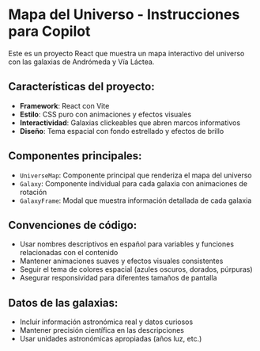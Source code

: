 <!-- Use this file to provide workspace-specific custom instructions to Copilot. For more details, visit https://code.visualstudio.com/docs/copilot/copilot-customization#_use-a-githubcopilotinstructionsmd-file -->

# Mapa del Universo - Instrucciones para Copilot

Este es un proyecto React que muestra un mapa interactivo del universo con las galaxias de Andrómeda y Vía Láctea.

## Características del proyecto:
- **Framework**: React con Vite
- **Estilo**: CSS puro con animaciones y efectos visuales
- **Interactividad**: Galaxias clickeables que abren marcos informativos
- **Diseño**: Tema espacial con fondo estrellado y efectos de brillo

## Componentes principales:
- `UniverseMap`: Componente principal que renderiza el mapa del universo
- `Galaxy`: Componente individual para cada galaxia con animaciones de rotación
- `GalaxyFrame`: Modal que muestra información detallada de cada galaxia

## Convenciones de código:
- Usar nombres descriptivos en español para variables y funciones relacionadas con el contenido
- Mantener animaciones suaves y efectos visuales consistentes
- Seguir el tema de colores espacial (azules oscuros, dorados, púrpuras)
- Asegurar responsividad para diferentes tamaños de pantalla

## Datos de las galaxias:
- Incluir información astronómica real y datos curiosos
- Mantener precisión científica en las descripciones
- Usar unidades astronómicas apropiadas (años luz, etc.)
